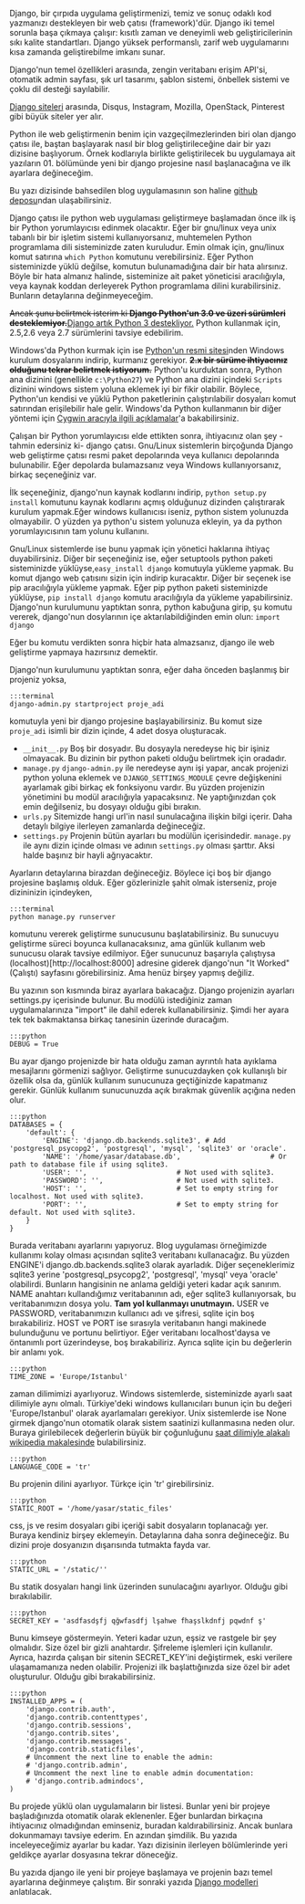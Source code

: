 <!--
.. date: 2011/08/05 23:14:00
.. description: Django ile basit bir blog uygulaması nasıl hazırlanır? Django ile blog geliştirme yazı serisinin ilk yazısında, django kurulumu ve yeni projeye başlama konuları anlatılacak.
.. slug: kurulum-ve-ilk-ayarlar
.. title: Django ile Blog Geliştirme - Kurulum ve İlk ayarlar
-->

Django, bir çırpıda uygulama geliştirmenizi, temiz ve sonuç odaklı kod yazmanızı destekleyen bir
web çatısı (framework)'dür. Django iki temel sorunla başa çıkmaya çalışır: kısıtlı zaman ve deneyimli
web geliştiricilerinin sıkı kalite standartları. Django yüksek performanslı, zarif web uygulamarını
kısa zamanda geliştirebilme imkanı sunar. 

Django'nun temel özellikleri arasında, zengin veritabanı erişim API'si, otomatik admin sayfası, şık url
tasarımı, şablon sistemi, önbellek sistemi ve çoklu dil desteği sayılabilir.

[Django siteleri](http://www.djangosites.org/) arasında, Disqus, Instagram, Mozilla, OpenStack, Pinterest
gibi büyük siteler yer alır. <!-- TEASER_END -->

Python ile web geliştirmenin benim için vazgeçilmezlerinden biri olan
django çatısı ile, baştan başlayarak nasıl bir blog geliştirileceğine
dair bir yazı dizisine başlıyorum. Örnek kodlarıyla birlikte geliştirilecek
bu uygulamaya ait yazıların 01. bölümünde yeni bir django projesine nasıl
başlanacağına ve ilk ayarlara değineceğim. <!-- TEASER_END -->

Bu yazı dizisinde bahsedilen blog uygulamasının son haline [github
deposu](https://github.com/yasar11732/django-blog)ndan ulaşabilirsiniz.

Django çatısı ile python web uygulaması geliştirmeye başlamadan önce ilk
iş bir Python yorumlayıcısı edinmek olacaktır. Eğer bir gnu/linux veya
unix tabanlı bir bir işletim sistemi kullanıyorsanız, muhtemelen Python
programlama dili sisteminizde zaten kuruludur. Emin olmak için,
gnu/linux komut satırına `which Python` komutunu
verebilirsiniz. Eğer Python sisteminizde yüklü değilse, komutun
bulunamadığına dair bir hata alırsınız. Böyle bir hata almanız halinde,
sisteminize ait paket yöneticisi aracılığıyla, veya kaynak koddan
derleyerek Python programlama dilini kurabilirsiniz. Bunların
detaylarına değinmeyeceğim.

<del>Ancak şunu belirtmek isterim ki **Django Python'un 3.0 ve üzeri
sürümleri desteklemiyor.**</del><ins cite="https://docs.djangoproject.com/en/dev/releases/1.5/">Django artık Python 3 destekliyor.</ins> Python kullanmak için, 2.5,2.6 veya 2.7
sürümlerini tavsiye edebilirim.

Windows'da Python kurmak için ise [Python'un resmi sitesi](http://Python.org/)nden Windows
kurulum dosyalarını indirip, kurmanız gerekiyor. <del>**2.x bir sürüme
ihtiyacınız olduğunu tekrar belirtmek istiyorum.**</del> Python'u kurduktan
sonra, Python ana dizinini (genellikle `c:\Python27`) ve Python ana
dizini içindeki `Scripts` dizinini windows sistem yoluna eklemek iyi bir
fikir olabilir. Böylece, Python'un kendisi ve yüklü Python paketlerinin
çalıştırılabilir dosyaları komut satırından erişilebilir hale gelir.
Windows'da Python kullanmanın bir diğer yöntemi için [Cygwin aracıyla
ilgili açıklamalar](/yazilim-dunyasi/windowsda-gnu-linux-tadi-cygwin.html)'a bakabilirsiniz.

Çalışan bir Python yorumlayıcısı elde ettikten sonra, ihtiyacınız olan
şey -tahmin edersiniz ki- django çatısı. Gnu/Linux sistemlerin
birçoğunda Django web geliştirme çatısı resmi paket depolarında veya
kullanıcı depolarında bulunabilir. Eğer depolarda bulamazsanız veya
Windows kullanıyorsanız, birkaç seçeneğiniz var.

İlk seçeneğiniz, django'nun kaynak kodlarını indirip,
`python setup.py install` komutunu kaynak kodlarını açmış
olduğunuz dizinden çalıştırarak kurulum yapmak.Eğer windows kullanıcısı
iseniz, python sistem yolunuzda olmayabilir. O yüzden ya python'u sistem
yolunuza ekleyin, ya da python yorumlayıcısının tam yolunu kullanını.

Gnu/Linux sistemlerde ise bunu yapmak için yönetici haklarına ihtiyaç
duyabilirsiniz. Diğer bir seçeneğiniz ise, eğer setuptools python paketi
sisteminizde yüklüyse,`easy_install django` komutuyla
yükleme yapmak. Bu komut django web çatısını sizin için indirip
kuracaktır. Diğer bir seçenek ise pip aracılığıyla yükleme yapmak. Eğer
pip python paketi sisteminizde yüklüyse, `pip install django` komutu aracılığıyla
da yükleme yapabilirsiniz. Django'nun kurulumunu yaptıktan sonra, python kabuğuna
girip, şu komutu vererek, django'nun dosylarının içe aktarılabildiğinden emin olun: `import django`

Eğer bu komutu verdikten sonra hiçbir hata almazsanız, django ile web
geliştirme yapmaya hazırsınız demektir.

Django'nun kurulumunu yaptıktan sonra, eğer daha önceden başlanmış bir
projeniz yoksa,

	:::terminal
	django-admin.py startproject proje_adi

komutuyla yeni bir django projesine başlayabilirsiniz. Bu komut size
`proje_adi` isimli bir dizin içinde, 4 adet dosya oluşturacak.

 - `__init__.py` Boş bir dosyadır. Bu dosyayla neredeyse hiç bir işiniz olmayacak. Bu
   dizinin bir python paketi olduğu belirtmek için oradadır.
 - `manage.py` `django-admin.py` ile neredeyse aynı işi yapar, ancak projenizi
   python yoluna eklemek ve `DJANGO_SETTINGS_MODULE` çevre değişkenini ayarlamak
   gibi birkaç ek fonksiyonu vardır. Bu yüzden projenizin yönetimini bu modül
   aracılığıyla yapacaksınız. Ne yaptığınızdan çok emin değilseniz, bu dosyayı olduğu
   gibi bırakın.
 - `urls.py` Sitemizde hangi url'in nasıl sunulacağına ilişkin bilgi içerir. Daha detaylı
   bilgiye ilerleyen zamanlarda değineceğiz.
 - `settings.py` Projenin bütün ayarları bu modülün içerisindedir. `manage.py` ile aynı
   dizin içinde olması ve adının `settings.py` olması şarttır. Aksi halde başınız bir
   hayli ağrıyacaktır.
   
Ayarların detaylarına birazdan değineceğiz. Böylece içi boş
bir django projesine başlamış olduk. Eğer gözlerinizle şahit olmak
isterseniz, proje dizininizin içindeyken,

	:::terminal
	python manage.py runserver

komutunu vererek geliştirme sunucusunu başlatabilirsiniz. Bu sunucuyu
geliştirme süreci boyunca kullanacaksınız, ama günlük kullanım web
sunucusu olarak tavsiye edilmiyor. Eğer sunucunuz başarıyla çalıştıysa
(localhost)[http://localhost:8000] adresine giderek django'nun "It Worked" (Çalıştı) sayfasını
görebilirsiniz. Ama henüz birşey yapmış değiliz.

Bu yazının son kısmında biraz ayarlara bakacağız. Django projenizin
ayarları settings.py içerisinde bulunur. Bu modülü istediğiniz zaman
uygulamalarınıza "import" ile dahil ederek kullanabilirsiniz. Şimdi her
ayara tek tek bakmaktansa birkaç tanesinin üzerinde duracağım.

	:::python
	DEBUG = True

Bu ayar django projenizde bir hata olduğu zaman ayrıntılı hata ayıklama
mesajlarını görmenizi sağlıyor. Geliştirme sunucuzdayken çok kullanışlı
bir özellik olsa da, günlük kullanım sunucunuza geçtiğinizde kapatmanız
gerekir. Günlük kullanım sunucunuzda açık bırakmak güvenlik açığına
neden olur.

	:::python
	DATABASES = {
		'default': {
			'ENGINE': 'django.db.backends.sqlite3', # Add 'postgresql_psycopg2', 'postgresql', 'mysql', 'sqlite3' or 'oracle'.
			'NAME': '/home/yasar/database.db',                      # Or path to database file if using sqlite3.
			'USER': '',                      # Not used with sqlite3.
			'PASSWORD': '',                  # Not used with sqlite3.
			'HOST': '',                      # Set to empty string for localhost. Not used with sqlite3.
			'PORT': '',                      # Set to empty string for default. Not used with sqlite3.
		}
	}

Burada veritabanı ayarlarını yapıyoruz. Blog uygulaması örneğimizde
kullanımı kolay olması açısından sqlite3 veritabanı kullanacağız. Bu
yüzden ENGINE'i django.db.backends.sqlite3 olarak ayarladık. Diğer
seçeneklerimiz sqlite3 yerine 'postgresql\_psycopg2', 'postgresql',
'mysql' veya 'oracle' olabilirdi. Bunların hangisinin ne anlama geldiği
yeteri kadar açık sanırım. NAME anahtarı kullandığımız veritabanının
adı, eğer sqlite3 kullanıyorsak, bu veritabanımızın dosya yolu. **Tam
yol kullanmayı unutmayın.** USER ve PASSWORD, veritabanımızın kullanıcı
adı ve şifresi, sqlite için boş bırakabiliriz. HOST ve PORT ise
sırasıyla veritabanın hangi makinede bulunduğunu ve portunu belirtiyor.
Eğer veritabanı localhost'daysa ve öntanımlı port üzerindeyse, boş
bırakabiliriz. Ayrıca sqlite için bu değerlerin bir anlamı yok.

	:::python
	TIME_ZONE = 'Europe/Istanbul'

zaman dilimimizi ayarlıyoruz. Windows sistemlerde, sisteminizde ayarlı
saat dilimiyle aynı olmalı. Türkiye'deki windows kullanıcıları bunun
için bu değeri 'Europe/Istanbul' olarak ayarlamaları gerekiyor. Unix
sistemlerde ise None girmek django'nun otomatik olarak sistem saatinizi
kullanmasına neden olur. Buraya girilebilecek değerlerin büyük bir
çoğunluğunu [saat dilimiyle alakalı wikipedia makalesinde](http://en.wikipedia.org/wiki/List_of_tz_zones_by_name) bulabilirsiniz.

	:::python
	LANGUAGE_CODE = 'tr'

Bu projenin dilini ayarlıyor. Türkçe için 'tr' girebilirsiniz.

	:::python
	STATIC_ROOT = '/home/yasar/static_files'

css, js ve resim dosyaları gibi içeriği sabit dosyaların toplanacağı
yer. Buraya kendiniz birşey eklemeyin. Detaylarına daha sonra
değineceğiz. Bu dizini proje dosyanızın dışarısında tutmakta fayda var.

	:::python
	STATIC_URL = '/static/''

Bu statik dosyaları hangi link üzerinden sunulacağını ayarlıyor. Olduğu
gibi bırakılabilir.

	:::python
	SECRET_KEY = 'asdfasdşfj qğwfasdfj lşahwe fhaşslkdnfj pqwdnf ş'

Bunu kimseye göstermeyin. Yeteri kadar uzun, eşsiz ve rastgele bir şey
olmalıdır. Size özel bir gizli anahtardır. Şifreleme işlemleri için
kullanılır. Ayrıca, hazırda çalışan bir sitenin SECRET\_KEY'ini
değiştirmek, eski verilere ulaşamamanıza neden olabilir. Projenizi ilk
başlattığınızda size özel bir adet oluşturulur. Olduğu gibi
bırakabilirsiniz.

	:::python
	INSTALLED_APPS = (
		'django.contrib.auth',
		'django.contrib.contenttypes',
		'django.contrib.sessions',
		'django.contrib.sites',
		'django.contrib.messages',
		'django.contrib.staticfiles',
		# Uncomment the next line to enable the admin:
		# 'django.contrib.admin',
		# Uncomment the next line to enable admin documentation:
		# 'django.contrib.admindocs',
	)

Bu projede yüklü olan uygulamaların bir listesi. Bunlar yeni bir projeye
başladığınızda otomatik olarak eklenenler. Eğer bunlardan birkaçına
ihtiyacınız olmadığından eminseniz, buradan kaldırabilirsiniz. Ancak
bunlara dokunmamayı tavsiye ederim. En azından şimdilik. Bu yazıda
inceleyeceğimiz ayarlar bu kadar. Yazı dizisinin ilerleyen bölümlerinde
yeri geldikçe ayarlar dosyasına tekrar döneceğiz.

Bu yazıda django ile yeni bir projeye başlamaya ve projenin bazı temel
ayarlarına değinmeye çalıştım. Bir sonraki yazıda [Django modelleri](uygulama-modeller.html) anlatılacak.